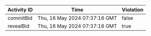 | Activity ID | Time | Violation |
| --- | --- | --- |
| commitBid | Thu, 16 May 2024 07:37:16 GMT | false |
| revealBid | Thu, 16 May 2024 07:37:16 GMT | true |